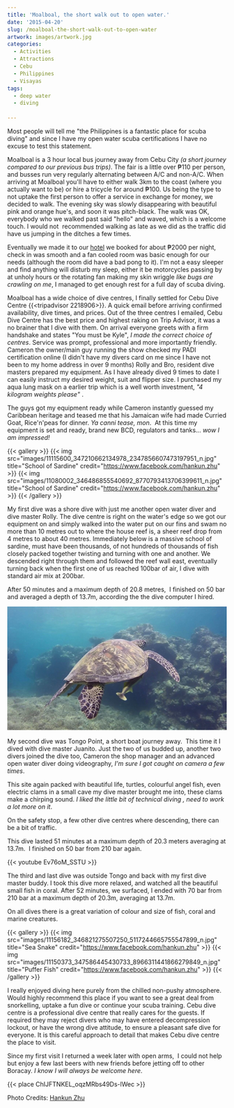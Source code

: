 ```yaml
---
title: 'Moalboal, the short walk out to open water.'
date: '2015-04-20'
slug: /moalboal-the-short-walk-out-to-open-water
artwork: images/artwork.jpg
categories:
  - Activities
  - Attractions
  - Cebu
  - Philippines
  - Visayas
tags:
  - deep water
  - diving

---
```


Most people will tell me "the Philippines is a fantastic place for scuba diving" and since I have my open water scuba certifications I have no excuse to test this statement.

Moalboal is a 3 hour local bus journey away from Cebu City _(a short journey compared to our previous bus trips)_. The fair is a little over ₱110 per person, and busses run very regularly alternating between A/C and non-A/C. When arriving at Moalboal you'll have to either walk 3km to the coast (where you actually want to be) or hire a tricycle for around ₱100. Us being the type to not uptake the first person to offer a service in exchange for money, we decided to walk. The evening sky was slowly disappearing with beautiful pink and orange hue's, and soon it was pitch-black. The walk was OK, everybody who we walked past said "hello" and waved, which is a welcome touch. I would not  recommended walking as late as we did as the traffic did have us jumping in the ditches a few times.

Eventually we made it to our [hotel](https://www.agoda.com/quo-vadis-dive-resort/hotel/cebu-ph.html?cid=1649959) we booked for about ₱2000 per night, check in was smooth and a fan cooled room was basic enough for our needs (although the room did have a bad pong to it). I'm not a easy sleeper and find anything will disturb my sleep, either it be motorcycles passing by at unholy hours or the rotating fan making my skin wriggle _like bugs are crawling on me_, I managed to get enough rest for a full day of scuba diving.

Moalboal has a wide choice of dive centres, I finally settled for Cebu Dive Centre {{<tripadvisor 2218906>}}. A quick email before arriving confirmed availability, dive times, and prices. Out of the three centres I emailed, Cebu Dive Centre has the best price and highest raking on Trip Advisor, it was a no brainer that I dive with them. On arrival everyone greets with a firm handshake and states "You must be Kyle", _I made the correct choice of centres_. Service was prompt, professional and more importantly friendly. Cameron the owner/main guy running the show checked my PADI certification online (I didn't have my divers card on me since I have not been to my home address in over 9 months) Rolly and Bro, resident dive masters prepared my equipment. As I have already dived 9 times to date I can easily instruct my desired weight, suit and flipper size. I purchased my aqua lung mask on a earlier trip which is a well worth investment, *"4 kilogram weights please"* .

The guys got my equipment ready while Cameron instantly guessed my Caribbean heritage and teased me that his Jamaican wife had made Curried Goat, Rice'n'peas for dinner. _Ya canni tease, mon_.  At this time my equipment is set and ready, brand new BCD, regulators and tanks... _wow I am impressed!_

{{< gallery >}}
  {{< img src="images/11115600_347210662134978_2347856607473197951_n.jpg" title="School of Sardine" credit="https://www.facebook.com/hankun.zhu" >}}
  {{< img src="images/11080002_346486855540692_8770793413706399611_n.jpg" title="School of Sardine" credit="https://www.facebook.com/hankun.zhu" >}}
{{< /gallery >}}

My first dive was a shore dive with just me another open water diver and dive master Rolly. The dive centre is right on the water's edge so we got our equipment on and simply walked into the water put on our fins and swam no more than 10 metres out to where the house reef is, a sheer reef drop from 4 metres to about 40 metres. Immediately below is a massive school of sardine, must have been thousands, of not hundreds of thousands of fish closely packed together twisting and turning with one and another. We descended right through them and followed the reef wall east, eventually turning back when the first one of us reached 100bar of air, I dive with standard air mix at 200bar.

After 50 minutes and a maximum depth of 20.8 metres,  I finished on 50 bar and averaged a depth of 13.7m, according the the dive computer I hired.

![Sea Turtle](images/11174474_346821335507244_2300683684114985598_o.jpg) 


My second dive was Tongo Point, a short boat journey away.  This time it I dived with dive master Juanito. Just the two of us budded up, another two divers joined the dive too, Cameron the shop manager and an advanced open water diver doing videography, _I'm sure I got caught on camera a few times_.

This site again packed with beautiful life, turtles, colourful angel fish, even electric clams in a small cave my dive master brought me into, these clams make a chirping sound. _I liked the little bit of technical diving , need to work a lot more on it_.

On the safety stop, a few other dive centres where descending, there can be a bit of traffic.

This dive lasted 51 minutes at a maximum depth of 20.3 meters averaging at 13.7m.  I finished on 50 bar from 210 bar again.

{{< youtube Ev76oM_SSTU >}}

The third and last dive was outside Tongo and back with my first dive master buddy. I took this dive more relaxed, and watched all the beautiful small fish in coral. After 52 minutes, we surfaced, I ended with 70 bar from 210 bar at a maximum depth of 20.3m, averaging at 13.7m.

On all dives there is a great variation of colour and size of fish, coral and marine creatures.

{{< gallery >}}
  {{< img src="images/11156182_346821275507250_5117244665755547899_n.jpg" title="Sea Snake" credit="https://www.facebook.com/hankun.zhu" >}}
  {{< img src="images/11150373_347586445430733_8966311441866279849_n.jpg" title="Puffer Fish" credit="https://www.facebook.com/hankun.zhu" >}}
{{< /gallery >}}

I really enjoyed diving here purely from the chilled non-pushy atmosphere.  Would highly recommend this place if you want to see a great deal from snorkelling, uptake a fun dive or continue your scuba training. Cebu dive centre is a professional dive centre that really cares for the guests. If required they may reject divers who may have entered decompression lockout, or have the wrong dive attitude, to ensure a pleasant safe dive for everyone. It is this careful approach to detail that makes Cebu dive centre the place to visit.

Since my first visit I returned a week later with open arms,  I could not help but enjoy a few last beers with new friends before jetting off to other Boracay. _I know I will always be welcome here_.

{{< place ChIJFTNKEL_oqzMRbs49Ds-lWec >}}


Photo Credits: [Hankun Zhu](https://www.facebook.com/hankun.zhu)
